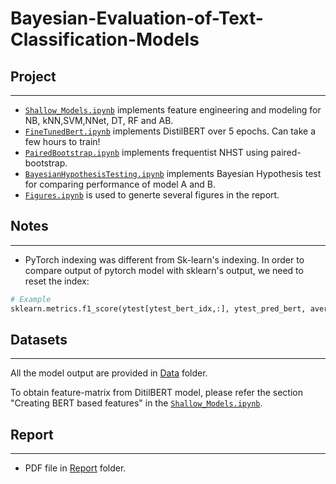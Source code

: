 # Bayesian-Evaluation-of-Text-Classification-Models


## Project 
----

- [`Shallow_Models.ipynb`](https://github.com/S-B-Iqbal/Bayesian-Evaluation-of-Text-Classification-Models/blob/main/Shallow_Models.ipynb) implements feature engineering and modeling for NB, kNN,SVM,NNet, DT, RF and AB.
- [`FineTunedBert.ipynb`](https://github.com/S-B-Iqbal/Bayesian-Evaluation-of-Text-Classification-Models/blob/main/FineTunedBert.ipynb) implements DistilBERT over 5 epochs. Can take a few hours to train!
- [`PairedBootstrap.ipynb`](https://github.com/S-B-Iqbal/Bayesian-Evaluation-of-Text-Classification-Models/blob/main/PairedBootstrap.ipynb) implements frequentist NHST using paired-bootstrap.
- [`BayesianHypothesisTesting.ipynb`](https://github.com/S-B-Iqbal/Bayesian-Evaluation-of-Text-Classification-Models/blob/main/BayesianHypothesisTesting.ipynb) implements Bayesian Hypothesis test for comparing performance of model A and B.
- [`Figures.ipynb`](https://github.com/S-B-Iqbal/Bayesian-Evaluation-of-Text-Classification-Models/blob/main/Figures.ipynb) is used to generte several figures in the report.


## Notes
----
- PyTorch indexing was different from Sk-learn's indexing. In order to compare output of pytorch model with sklearn's output, we need to reset the index:

```python
# Example
sklearn.metrics.f1_score(ytest[ytest_bert_idx,:], ytest_pred_bert, average='micro', sample_weight=None, zero_division='warn')
```

## Datasets
----

All the model output are provided in [Data](https://github.com/S-B-Iqbal/Bayesian-Evaluation-of-Text-Classification-Models/tree/main/Data) folder.

To obtain feature-matrix from DitilBERT model, please refer the section "Creating BERT based features" in the [`Shallow_Models.ipynb`](https://github.com/S-B-Iqbal/Bayesian-Evaluation-of-Text-Classification-Models/blob/main/Shallow_Models.ipynb).

## Report
----
- PDF file in [Report](https://github.com/S-B-Iqbal/Bayesian-Evaluation-of-Text-Classification-Models/tree/main/Report) folder.
